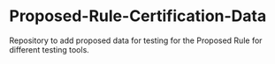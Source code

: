 # Proposed-Rule-Certification-Data
Repository to add proposed data for testing for the Proposed Rule for different testing tools.
